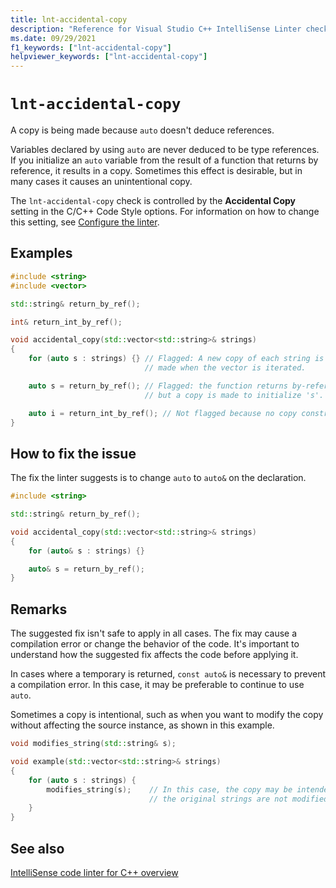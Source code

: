```yaml
---
title: lnt-accidental-copy
description: "Reference for Visual Studio C++ IntelliSense Linter check lnt-accidental-copy."
ms.date: 09/29/2021
f1_keywords: ["lnt-accidental-copy"]
helpviewer_keywords: ["lnt-accidental-copy"]
---
```

# `lnt-accidental-copy`

A copy is being made because `auto` doesn't deduce references.

Variables declared by using `auto` are never deduced to be type references. If you initialize an `auto` variable from the result of a function that returns by reference, it results in a copy. Sometimes this effect is desirable, but in many cases it causes an unintentional copy.

The `lnt-accidental-copy` check is controlled by the **Accidental Copy** setting in the C/C++ Code Style options. For information on how to change this setting, see [Configure the linter](cpp-linter-overview.md#configure-the-linter).

## Examples

```cpp
#include <string>
#include <vector>

std::string& return_by_ref();

int& return_int_by_ref();

void accidental_copy(std::vector<std::string>& strings)
{
    for (auto s : strings) {} // Flagged: A new copy of each string is
                              // made when the vector is iterated.

    auto s = return_by_ref(); // Flagged: the function returns by-reference
                              // but a copy is made to initialize 's'.

    auto i = return_int_by_ref(); // Not flagged because no copy constructor is called.
}
```

## How to fix the issue

The fix the linter suggests is to change `auto` to `auto&` on the declaration.

```cpp
#include <string>

std::string& return_by_ref();

void accidental_copy(std::vector<std::string>& strings)
{
    for (auto& s : strings) {}

    auto& s = return_by_ref();
}
```

## Remarks

The suggested fix isn't safe to apply in all cases. The fix may cause a compilation error or change the behavior of the code. It's important to understand how the suggested fix affects the code before applying it.

In cases where a temporary is returned, `const auto&` is necessary to prevent a compilation error. In this case, it may be preferable to continue to use `auto`.

Sometimes a copy is intentional, such as when you want to modify the copy without affecting the source instance, as shown in this example.

```cpp
void modifies_string(std::string& s);

void example(std::vector<std::string>& strings)
{
    for (auto s : strings) {
        modifies_string(s);    // In this case, the copy may be intended so that
                               // the original strings are not modified.
    }
}
```

## See also

[IntelliSense code linter for C++ overview](cpp-linter-overview.md)
